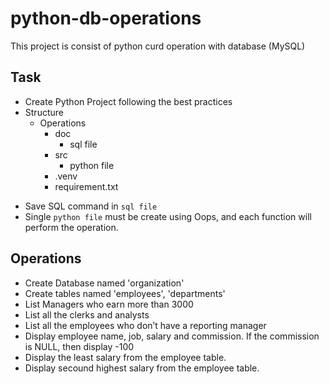 # python-db-operations

This project is consist of python curd operation with database (MySQL)

## Task
- Create Python Project following the best practices
- Structure
  * Operations
    - doc
        - sql file
    - src
      - python file
    - .venv
    - requirement.txt

* Save SQL command in `sql file`
* Single `python file` must be create using Oops, and each function will perform the operation. 
 
## Operations
  
- Create Database named 'organization' 
- Create tables named 'employees', 'departments' 
- List Managers who earn more than 3000
- List all the clerks and analysts
- List all the employees who don’t have a reporting manager
- Display employee name, job, salary and commission. If the commission is NULL, then display -100
- Display the least salary from the employee table.
- Display secound highest salary from the employee table.
